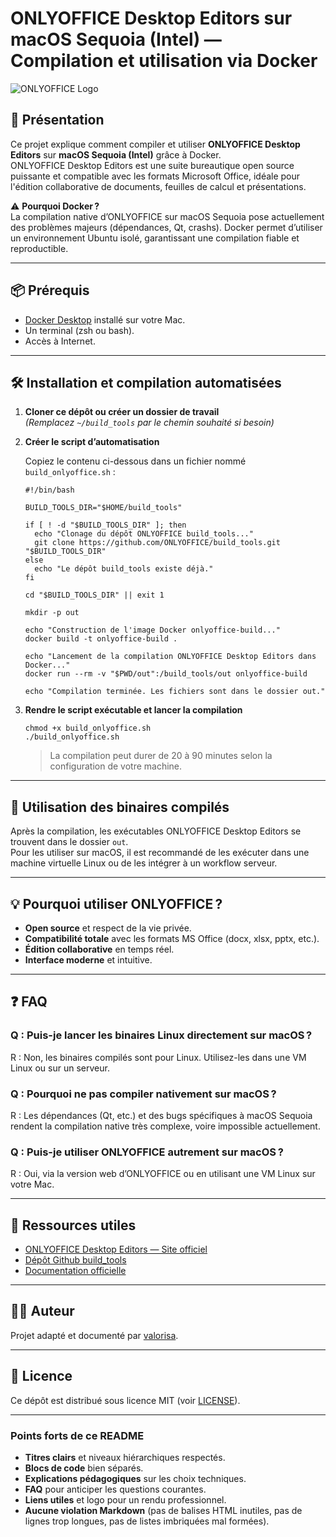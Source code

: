 # ONLYOFFICE Desktop Editors sur macOS Sequoia (Intel) — Compilation et utilisation via Docker

![ONLYOFFICE Logo](https://github.com/ONLYOFFICE/onlyoffice.github.io/raw/master/images/logo.png)

## 🚀 Présentation

Ce projet explique comment compiler et utiliser **ONLYOFFICE Desktop Editors** sur **macOS Sequoia (Intel)** grâce à Docker.  
ONLYOFFICE Desktop Editors est une suite bureautique open source puissante et compatible avec les formats Microsoft Office, idéale pour l'édition collaborative de documents, feuilles de calcul et présentations.

⚠️ **Pourquoi Docker ?**  
La compilation native d’ONLYOFFICE sur macOS Sequoia pose actuellement des problèmes majeurs (dépendances, Qt, crashs). Docker permet d’utiliser un environnement Ubuntu isolé, garantissant une compilation fiable et reproductible.

---

## 📦 Prérequis

- [Docker Desktop](https://www.docker.com/products/docker-desktop/) installé sur votre Mac.
- Un terminal (zsh ou bash).
- Accès à Internet.

---

## 🛠️ Installation et compilation automatisées

1. **Cloner ce dépôt ou créer un dossier de travail**  
   *(Remplacez `~/build_tools` par le chemin souhaité si besoin)*

2. **Créer le script d’automatisation**

   Copiez le contenu ci-dessous dans un fichier nommé `build_onlyoffice.sh` :

   ```
   #!/bin/bash

   BUILD_TOOLS_DIR="$HOME/build_tools"

   if [ ! -d "$BUILD_TOOLS_DIR" ]; then
     echo "Clonage du dépôt ONLYOFFICE build_tools..."
     git clone https://github.com/ONLYOFFICE/build_tools.git "$BUILD_TOOLS_DIR"
   else
     echo "Le dépôt build_tools existe déjà."
   fi

   cd "$BUILD_TOOLS_DIR" || exit 1

   mkdir -p out

   echo "Construction de l'image Docker onlyoffice-build..."
   docker build -t onlyoffice-build .

   echo "Lancement de la compilation ONLYOFFICE Desktop Editors dans Docker..."
   docker run --rm -v "$PWD/out":/build_tools/out onlyoffice-build

   echo "Compilation terminée. Les fichiers sont dans le dossier out."
   ```

3. **Rendre le script exécutable et lancer la compilation**

   ```
   chmod +x build_onlyoffice.sh
   ./build_onlyoffice.sh
   ```

   > La compilation peut durer de 20 à 90 minutes selon la configuration de votre machine.

---

## 📝 Utilisation des binaires compilés

Après la compilation, les exécutables ONLYOFFICE Desktop Editors se trouvent dans le dossier `out`.  
Pour les utiliser sur macOS, il est recommandé de les exécuter dans une machine virtuelle Linux ou de les intégrer à un workflow serveur.

---

## 💡 Pourquoi utiliser ONLYOFFICE ?

- **Open source** et respect de la vie privée.
- **Compatibilité totale** avec les formats MS Office (docx, xlsx, pptx, etc.).
- **Édition collaborative** en temps réel.
- **Interface moderne** et intuitive.

---

## ❓ FAQ

### Q : Puis-je lancer les binaires Linux directement sur macOS ?
R : Non, les binaires compilés sont pour Linux. Utilisez-les dans une VM Linux ou sur un serveur.

### Q : Pourquoi ne pas compiler nativement sur macOS ?
R : Les dépendances (Qt, etc.) et des bugs spécifiques à macOS Sequoia rendent la compilation native très complexe, voire impossible actuellement.

### Q : Puis-je utiliser ONLYOFFICE autrement sur macOS ?
R : Oui, via la version web d’ONLYOFFICE ou en utilisant une VM Linux sur votre Mac.

---

## 📝 Ressources utiles

- [ONLYOFFICE Desktop Editors — Site officiel](https://www.onlyoffice.com/fr/desktop.aspx)
- [Dépôt Github build_tools](https://github.com/ONLYOFFICE/build_tools)
- [Documentation officielle](https://helpcenter.onlyoffice.com/)

---

## 🧑‍💻 Auteur

Projet adapté et documenté par [valorisa](https://github.com/valorisa).

---

## 📄 Licence

Ce dépôt est distribué sous licence MIT (voir [LICENSE](LICENSE)).

---

### Points forts de ce README

- **Titres clairs** et niveaux hiérarchiques respectés.
- **Blocs de code** bien séparés.
- **Explications pédagogiques** sur les choix techniques.
- **FAQ** pour anticiper les questions courantes.
- **Liens utiles** et logo pour un rendu professionnel.
- **Aucune violation Markdown** (pas de balises HTML inutiles, pas de lignes trop longues, pas de listes imbriquées mal formées).
